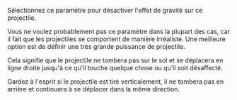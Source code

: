 Sélectionnez ce paramètre pour désactiver l'effet de gravité sur ce projectile.

Vous ne voulez probablement pas ce paramètre dans la plupart des cas, car il fait que les projectiles se comportent de manière irréaliste.
Une meilleure option est de définir une très grande puissance de projectile.

Cela signifie que le projectile ne tombera pas sur le sol et se déplacera en ligne droite jusqu'à ce qu'il touche quelque chose ou qu'il soit désaffecté.

Gardez à l'esprit si le projectile est tiré verticalement, il ne tombera pas en arrière et continuera à se déplacer dans la même direction.